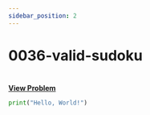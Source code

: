 ```yaml
---
sidebar_position: 2
---
```


# 0036-valid-sudoku
#
[**View Problem**](https://leetcode.com/problems/valid-sudoku)

```python 0036-valid-sudoku
print("Hello, World!")
```